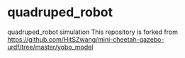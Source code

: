 # quadruped_robot
quadruped_robot simulation
This repository is forked from https://github.com/HitSZwang/mini-cheetah-gazebo-urdf/tree/master/yobo_model

